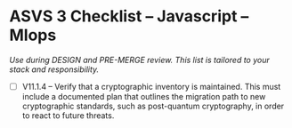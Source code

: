 # ASVS 3 Checklist – Javascript – Mlops

_Use during DESIGN and PRE-MERGE review. This list is tailored to your stack and responsibility._

- [ ] V11.1.4 – Verify that a cryptographic inventory is maintained. This must include a documented plan that outlines the migration path to new cryptographic standards, such as post-quantum cryptography, in order to react to future threats.
